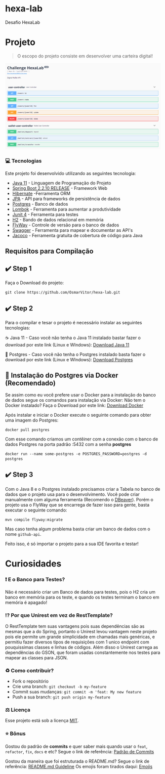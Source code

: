 # hexa-lab
Desafio HexaLab


#  Projeto
> O escopo do projeto consiste em desenvolver uma carteira digital!

![Abaixo está a representação da documentação das APIs com o SWAGGER](https://github.com/OsmarVitor/hexa-lab/blob/main/src/main/resources/static/swagger-ui.png)

### :computer: Tecnologias

Este projeto foi desenvolvido utilizando as seguintes tecnologia:

* [Java 11](https://www.java.com/en/download/help/java8.html) - Linguagem de Programação do Projeto
* [Spring Boot 2.2.10 RELEASE](https://spring.io/projects/spring-boot) - Framework Web
* [Hibernate](https://hibernate.org/) -Ferramenta ORM
* [JPA](https://www.oracle.com/java/technologies/persistence-jsp.html) - API para frameworks de persistência de dados
* [Postgres](https://www.postgresql.org/) - Banco de dados
* [Lombok](https://projectlombok.org/) - Ferramenta para aumentar a produtividade
* [Junit 4](https://junit.org/junit4/) - Ferramenta para testes
* [H2](https://www.h2database.com/html/main.html) - Bando de dados relacional em memória
* [FlyWay](https://flywaydb.org/) - Controle de versão para o banco de dados
* [Swagger](https://swagger.io/) - Ferramenta para mapear e documentar as API's
* [Jacoco](https://www.eclemma.org/jacoco/) - Ferramenta gratuita de cobertura de código para Java


## Requisitos para Compilação

## :heavy_check_mark: Step 1

Faça o Download do projeto:
````
git clone https://github.com/OsmarVitor/hexa-lab.git
````

## :heavy_check_mark: Step 2

Para o compilar e tesar o projeto é necessário instalar as seguintes tecnologias:

:coffee: Java 11 - Caso você não tenha o Java 11 instalado bastar fazer o download por este link (Linux e WIndows): [Download Java 11](https://www.oracle.com/br/java/technologies/javase/jdk11-archive-downloads.html)

:elephant: Postgres - Caso você não tenha o Postgres instalado basta fazer o download por este link (Linux e WIndows): [Download Postgres](https://www.postgresql.org/download/)

## :whale: Instalação do Postgres via Docker (Recomendado)

Se assim como eu você prefere usar o Docker para a instalação do banco de dados segue os comandos para instalação via Docker:
Não tem o Docker instalado? Faça o Download por este link: [Download Docker](https://www.docker.com/products/docker-desktop)

Após instalar e iniciar o Docker execute o seguinte comando para obter uma imagem do Postgres:
````
docker pull postgres
````
Com esse comando criamos um contêiner com a conexão com o banco de dados Postgres na porta padrão :5432 com a senha  **postgres**
````
docker run --name some-postgres -e POSTGRES_PASSWORD=postgres -d postgres
````
## :heavy_check_mark: Step 3
Com o Java 8 e o Postgres instalado precisamos criar a Tabela no banco de dados que o projeto usa para o desenvolvimento.
Você pode criar manualmente com alguma ferramenta (Recomendo o [DBeaver](https://dbeaver.io/)).
Porém o projeto usa o FlyWay que se encarrega de fazer isso para gente, basta executar o seguinte comando:
````
mvn compile flyway:migrate
````
Mas caso tenha algum problema basta criar um banco de dados com o nome `github-api`.

Feito isso, é só importar o projeto para a sua IDE favorita e testar!

# Curiosidades

### :heavy_exclamation_mark: E o Banco para Testes?
Não é necessário criar um Banco de dados para testes, pois o H2 cria um banco em memória para os teste, e quando os testes terminam o banco em memória é apagado!

### :interrobang: Por que Unirest em vez de RestTemplate?
O RestTemplate tem suas vantagens pois suas dependências são as mesmas que a do Spring, portanto o Unirest levou vantagem neste projeto pois ele permite um grande simplicidade em chamadas mais genéricas, e permitiu fazer diversos tipos de requisições com 1 unico endpoint com pouquissimas classes e linhas de códigos.
Além disso o Unirest carrega as dependências do GSON, que foram usadas constantemente nos testes para mapear as classes para JSON.

### :recycle: Como contribuir?
* Fork o repositório
* Crie uma branch: `git checkout -b my-feature`
* Commit suas mudanças: `git commit -m 'feat: My new feature`
* Push a sua branch: `git push origin my-feature`

### :balance_scale: Licença
Esse projeto está sob a licença [MIT](https://github.com/OsmarVitor/github-developers-api/blob/main/LICENSE.txt).

### :star: Bônus
Gostou do padrão de **commits** e quer saber mais quando usar o `feat`, `refactor`, `fix`, `docs` e etc?
Segue o link de referência: [Padrão de Commits](https://github.com/stone-payments/stoneco-best-practices/blob/master/gitStyleGuide/README.md)

Gostou da maneira que foi estruturada o README.md?
Segue o link de referência: [README.md Guideline](https://github.com/stone-payments/stoneco-best-practices/blob/master/readme/README.md)
Os emojis foram tirados daqui: [Emojis](https://gist.github.com/rxaviers/7360908)

